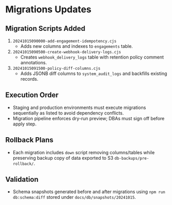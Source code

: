 # Migrations Updates

## Migration Scripts Added
1. `20241015090000-add-engagement-idempotency.cjs`
   - Adds new columns and indexes to `engagements` table.
2. `20241015090500-create-webhook-delivery-logs.cjs`
   - Creates `webhook_delivery_logs` table with retention policy comment annotations.
3. `20241015091500-policy-diff-columns.cjs`
   - Adds JSONB diff columns to `system_audit_logs` and backfills existing records.

## Execution Order
- Staging and production environments must execute migrations sequentially as listed to avoid dependency conflicts.
- Migration pipeline enforces dry-run preview; DBAs must sign off before apply step.

## Rollback Plans
- Each migration includes `down` script removing columns/tables while preserving backup copy of data exported to S3 `db-backups/pre-rollback/`.

## Validation
- Schema snapshots generated before and after migrations using `npm run db:schema:diff` stored under `docs/db/snapshots/20241015`.

